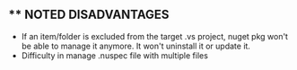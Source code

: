 ** NOTED DISADVANTAGES
-----------------------------------

-   If an item/folder is excluded from the target .vs project, nuget pkg won't be able to manage it anymore. It won't uninstall it or update it.
-   Difficulty in manage .nuspec file with multiple files


